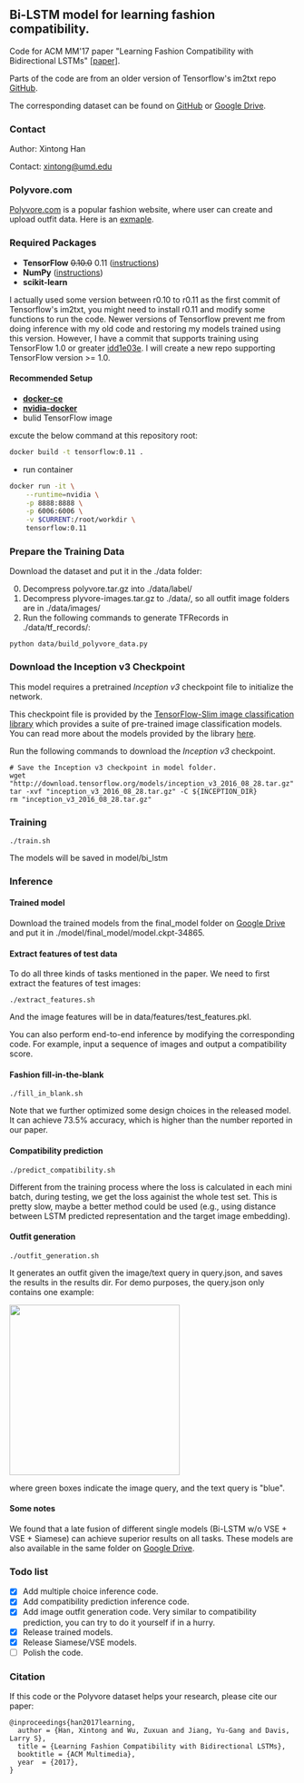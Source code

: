 ## Bi-LSTM model for learning fashion compatibility. 
Code for ACM MM'17 paper "Learning Fashion Compatibility with Bidirectional LSTMs" [[paper]](https://arxiv.org/pdf/1707.05691.pdf).

Parts of the code are from an older version of Tensorflow's im2txt repo [GitHub](https://github.com/tensorflow/models/blob/master/research/im2txt).


The corresponding dataset can be found on [GitHub](https://github.com/xthan/polyvore-dataset) or [Google Drive](https://drive.google.com/drive/folders/0B4Eo9mft9jwoVDNEWlhEbUNUSE0?resourcekey=0-vQg9TMSLKnmPCuuWwl5Ebw&usp=sharing).

### Contact
Author: Xintong Han

Contact: xintong@umd.edu

### Polyvore.com

[Polyvore.com](https://www.polyvore.com/outfits/search.sets?date=day&item_count.from=4&item_count.to=10) is a popular fashion website, where user can create and upload outfit data. Here is an [exmaple](https://www.polyvore.com/striped_blazer/set?id=227166819).

### Required Packages

* **TensorFlow** ~~0.10.0~~ 0.11 ([instructions](https://www.tensorflow.org/install/))
* **NumPy** ([instructions](http://www.scipy.org/install.html))
* **scikit-learn**

I actually used some version between r0.10 to r0.11 as the first commit of Tensorflow's im2txt, you might need to install r0.11 and modify some functions to run the code. Newer versions of Tensorflow prevent me from doing inference with my old code and restoring my models trained using this version. However, I have a commit that supports training using TensorFlow 1.0 or greater [idd1e03e](https://github.com/xthan/polyvore/tree/dd1e03e27fab12ef0051dd2a8ba7a61caaded499). I will create a new repo supporting TensorFlow version >= 1.0.


#### Recommended Setup

* [**docker-ce**](https://docs.docker.com/install/linux/docker-ce/ubuntu/)
* [**nvidia-docker**](https://github.com/NVIDIA/nvidia-docker)
* bulid TensorFlow image

excute the below command at this repository root: 

```sh
docker build -t tensorflow:0.11 .
```

* run container

```sh
docker run -it \
    --runtime=nvidia \
    -p 8888:8888 \
    -p 6006:6006 \
    -v $CURRENT:/root/workdir \
	tensorflow:0.11
```

### Prepare the Training Data
Download the dataset and put it in the ./data folder:

0. Decompress polyvore.tar.gz into ./data/label/
1. Decompress plyvore-images.tar.gz to ./data/, so all outfit image folders are in ./data/images/
2. Run the following commands to generate TFRecords in ./data/tf_records/:
```
python data/build_polyvore_data.py
```

### Download the Inception v3 Checkpoint

This model requires a pretrained *Inception v3* checkpoint file to initialize the network.


This checkpoint file is provided by the
[TensorFlow-Slim image classification library](https://github.com/tensorflow/models/tree/master/research/slim#tensorflow-slim-image-classification-library)
which provides a suite of pre-trained image classification models. You can read
more about the models provided by the library
[here](https://github.com/tensorflow/models/tree/master/research/slim#pre-trained-models).

Run the following commands to download the *Inception v3* checkpoint.

```shell
# Save the Inception v3 checkpoint in model folder.
wget "http://download.tensorflow.org/models/inception_v3_2016_08_28.tar.gz"
tar -xvf "inception_v3_2016_08_28.tar.gz" -C ${INCEPTION_DIR}
rm "inception_v3_2016_08_28.tar.gz"
```
### Training
```shell
./train.sh
```
The models will be saved in model/bi_lstm

### Inference

#### Trained model
Download the trained models from the final_model folder on [Google Drive](https://drive.google.com/drive/folders/0B4Eo9mft9jwoVDNEWlhEbUNUSE0) and put it in ./model/final_model/model.ckpt-34865.

#### Extract features of test data
To do all three kinds of tasks mentioned in the paper. We need to first extract the features of test images:
```
./extract_features.sh
```
And the image features will be in data/features/test_features.pkl.

You can also perform end-to-end inference by modifying the corresponding code. For example, input a sequence of images and output a compatibility score. 

#### Fashion fill-in-the-blank
```
./fill_in_blank.sh
```
Note that we further optimized some design choices in the released model. It can achieve 73.5% accuracy, which is higher than the number reported in our paper.

#### Compatibility prediction
```
./predict_compatibility.sh
```
Different from the training process where the loss is calculated in each mini batch, during testing, we get the loss againist the whole test set. This is pretty slow, maybe a better method could be used (e.g., using distance between LSTM predicted representation and the target image embedding).


#### Outfit generation
```
./outfit_generation.sh
```

It generates an outfit given the image/text query in query.json, and saves the results in the results dir. For demo purposes, the query.json only contains one example:

<img src="https://github.com/xthan/polyvore/raw/master/results/outfit.png" height="300">

where green boxes indicate the image query, and the text query is "blue".


#### Some notes
We found that a late fusion of different single models (Bi-LSTM w/o VSE + VSE + Siamese) can achieve superior results on all tasks. These models are also available in the same folder on  [Google Drive](https://drive.google.com/drive/folders/0B4Eo9mft9jwoVDNEWlhEbUNUSE0).

### Todo list
- [x] Add multiple choice inference code.
- [x] Add compatibility prediction inference code.
- [x] Add image outfit generation code. Very similar to compatibility prediction, you can try to do it yourself if in a hurry.
- [x] Release trained models.
- [x] Release Siamese/VSE models.
- [ ] Polish the code.

### Citation

If this code or the Polyvore dataset helps your research, please cite our paper:

    @inproceedings{han2017learning,
      author = {Han, Xintong and Wu, Zuxuan and Jiang, Yu-Gang and Davis, Larry S},
      title = {Learning Fashion Compatibility with Bidirectional LSTMs},
      booktitle = {ACM Multimedia},
      year  = {2017},
    }
